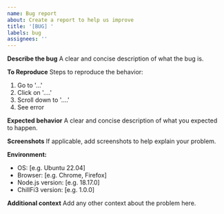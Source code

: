 ```yaml
---
name: Bug report
about: Create a report to help us improve
title: '[BUG] '
labels: bug
assignees: ''
---
```


**Describe the bug**
A clear and concise description of what the bug is.

**To Reproduce**
Steps to reproduce the behavior:
1. Go to '...'
2. Click on '....'
3. Scroll down to '....'
4. See error

**Expected behavior**
A clear and concise description of what you expected to happen.

**Screenshots**
If applicable, add screenshots to help explain your problem.

**Environment:**
 - OS: [e.g. Ubuntu 22.04]
 - Browser: [e.g. Chrome, Firefox]
 - Node.js version: [e.g. 18.17.0]
 - ChillFi3 version: [e.g. 1.0.0]

**Additional context**
Add any other context about the problem here.